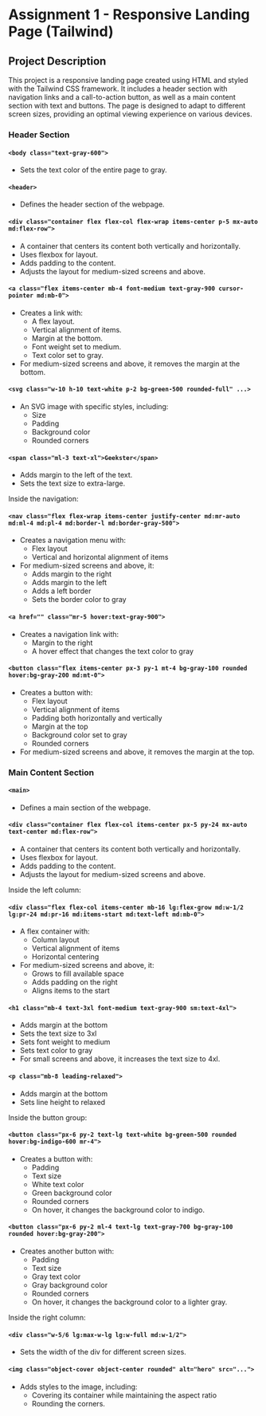 # Assignment 1 - Responsive Landing Page (Tailwind)

## Project Description
This project is a responsive landing page created using HTML and styled with the Tailwind CSS framework. It includes a header section with navigation links and a call-to-action button, as well as a main content section with text and buttons. The page is designed to adapt to different screen sizes, providing an optimal viewing experience on various devices.

### Header Section

#### `<body class="text-gray-600">`
- Sets the text color of the entire page to gray.

#### `<header>`
- Defines the header section of the webpage.

#### `<div class="container flex flex-col flex-wrap items-center p-5 mx-auto md:flex-row">`
- A container that centers its content both vertically and horizontally.
- Uses flexbox for layout.
- Adds padding to the content.
- Adjusts the layout for medium-sized screens and above.


#### `<a class="flex items-center mb-4 font-medium text-gray-900 cursor-pointer md:mb-0">`
- Creates a link with:
  - A flex layout.
  - Vertical alignment of items.
  - Margin at the bottom.
  - Font weight set to medium.
  - Text color set to gray.
- For medium-sized screens and above, it removes the margin at the bottom.

#### `<svg class="w-10 h-10 text-white p-2 bg-green-500 rounded-full" ...>`
- An SVG image with specific styles, including:
  - Size
  - Padding
  - Background color
  - Rounded corners

#### `<span class="ml-3 text-xl">Geekster</span>`
- Adds margin to the left of the text.
- Sets the text size to extra-large.

Inside the navigation:

#### `<nav class="flex flex-wrap items-center justify-center md:mr-auto md:ml-4 md:pl-4 md:border-l md:border-gray-500">`
- Creates a navigation menu with:
  - Flex layout
  - Vertical and horizontal alignment of items
- For medium-sized screens and above, it:
  - Adds margin to the right
  - Adds margin to the left
  - Adds a left border
  - Sets the border color to gray

#### `<a href="" class="mr-5 hover:text-gray-900">`
- Creates a navigation link with:
  - Margin to the right
  - A hover effect that changes the text color to gray

#### `<button class="flex items-center px-3 py-1 mt-4 bg-gray-100 rounded hover:bg-gray-200 md:mt-0">`
- Creates a button with:
  - Flex layout
  - Vertical alignment of items
  - Padding both horizontally and vertically
  - Margin at the top
  - Background color set to gray
  - Rounded corners
- For medium-sized screens and above, it removes the margin at the top.

### Main Content Section

#### `<main>`
- Defines a main section of the webpage.

#### `<div class="container flex flex-col items-center px-5 py-24 mx-auto text-center md:flex-row">`
- A container that centers its content both vertically and horizontally.
- Uses flexbox for layout.
- Adds padding to the content.
- Adjusts the layout for medium-sized screens and above.

Inside the left column:

#### `<div class="flex flex-col items-center mb-16 lg:flex-grow md:w-1/2 lg:pr-24 md:pr-16 md:items-start md:text-left md:mb-0">`
- A flex container with:
  - Column layout
  - Vertical alignment of items
  - Horizontal centering
- For medium-sized screens and above, it:
  - Grows to fill available space
  - Adds padding on the right
  - Aligns items to the start

#### `<h1 class="mb-4 text-3xl font-medium text-gray-900 sm:text-4xl">`
- Adds margin at the bottom
- Sets the text size to 3xl
- Sets font weight to medium
- Sets text color to gray
- For small screens and above, it increases the text size to 4xl.

#### `<p class="mb-8 leading-relaxed">`
- Adds margin at the bottom
- Sets line height to relaxed

Inside the button group:

#### `<button class="px-6 py-2 text-lg text-white bg-green-500 rounded hover:bg-indigo-600 mr-4">`
- Creates a button with:
  - Padding
  - Text size
  - White text color
  - Green background color
  - Rounded corners
  - On hover, it changes the background color to indigo.

#### `<button class="px-6 py-2 ml-4 text-lg text-gray-700 bg-gray-100 rounded hover:bg-gray-200">`
- Creates another button with:
  - Padding
  - Text size
  - Gray text color
  - Gray background color
  - Rounded corners
  - On hover, it changes the background color to a lighter gray.

Inside the right column:

#### `<div class="w-5/6 lg:max-w-lg lg:w-full md:w-1/2">`
- Sets the width of the div for different screen sizes.

#### `<img class="object-cover object-center rounded" alt="hero" src="...">`
- Adds styles to the image, including:
  - Covering its container while maintaining the aspect ratio
  - Rounding the corners.

